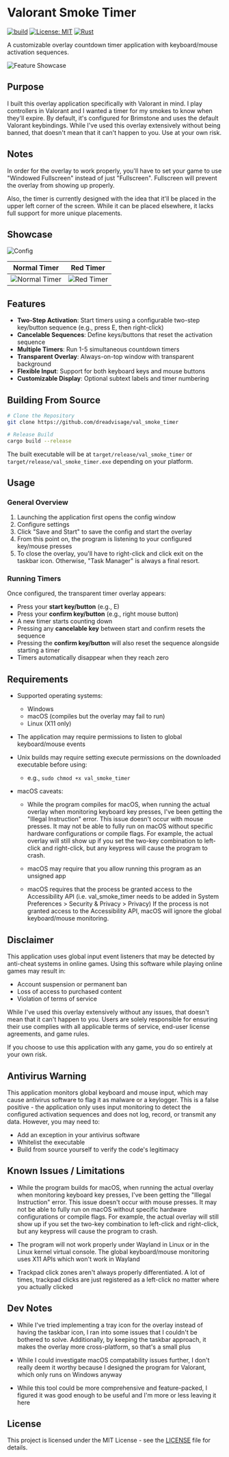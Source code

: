 # Valorant Smoke Timer

[![build](https://github.com/dreadvisage/val_smoke_timer/actions/workflows/rust.yml/badge.svg?branch=main)](https://github.com/dreadvisage/val_smoke_timer/actions/workflows/rust.yml)
[![License: MIT](https://img.shields.io/badge/License-MIT-yellow.svg)](https://opensource.org/licenses/MIT)
[![Rust](https://img.shields.io/badge/Rust-2024-red.svg)](https://www.rust-lang.org/)

A customizable overlay countdown timer application with keyboard/mouse activation sequences.

![Feature Showcase](assets/feature.webp)

## Purpose

I built this overlay application specifically with Valorant in mind. I play controllers in Valorant and I wanted a timer for my smokes to know when they'll expire. By default, it's configured for Brimstone and uses the default Valorant keybindings. While I've used this overlay extensively without being banned, that doesn't mean that it can't happen to you. Use at your own risk.

## Notes

In order for the overlay to work properly, you'll have to set your game to use "Windowed Fullscreen" instead of just "Fullscreen". Fullscreen will prevent the overlay from showing up properly.

Also, the timer is currently designed with the idea that it'll be placed in the upper left corner of the screen. While it can be placed elsewhere, it lacks full support for more unique placements.

## Showcase

![Config](assets/config.png)

Normal Timer           |  Red Timer
:-------------------------:|:-------------------------:
![Normal Timer](assets/timer_normal.png)  |  ![Red Timer](assets/timer_red.png)
## Features

- **Two-Step Activation**: Start timers using a configurable two-step key/button sequence (e.g., press E, then right-click)
- **Cancelable Sequences**: Define keys/buttons that reset the activation sequence
- **Multiple Timers**: Run 1-5 simultaneous countdown timers
- **Transparent Overlay**: Always-on-top window with transparent background
- **Flexible Input**: Support for both keyboard keys and mouse buttons
- **Customizable Display**: Optional subtext labels and timer numbering

## Building From Source

```bash
# Clone the Repository
git clone https://github.com/dreadvisage/val_smoke_timer

# Release Build
cargo build --release
```

The built executable will be at `target/release/val_smoke_timer` or `target/release/val_smoke_timer.exe` depending on your platform.

## Usage

### General Overview

1. Launching the application first opens the config window
2. Configure settings
3. Click "Save and Start" to save the config and start the overlay
4. From this point on, the program is listening to your configured key/mouse presses
5. To close the overlay, you'll have to right-click and click exit on the taskbar icon. Otherwise, "Task Manager" is always a final resort.

### Running Timers

Once configured, the transparent timer overlay appears:
- Press your **start key/button** (e.g., E)
- Press your **confirm key/button** (e.g., right mouse button)
- A new timer starts counting down
- Pressing any **cancelable key** between start and confirm resets the sequence
- Pressing the **confirm key/button** will also reset the sequence alongside starting a timer
- Timers automatically disappear when they reach zero

## Requirements

- Supported operating systems:
    - Windows
    - macOS (compiles but the overlay may fail to run)
    - Linux (X11 only)

- The application may require permissions to listen to global keyboard/mouse events

- Unix builds may require setting execute permissions on the downloaded executable before using:
    - e.g., `sudo chmod +x val_smoke_timer`

- macOS caveats:
    - While the program compiles for macOS, when running the actual overlay when monitoring keyboard key presses, I've been getting the "Illegal Instruction" error. This issue doesn't occur with mouse presses. It may not be able to fully run on macOS without specific hardware configurations or compile flags. For example, the actual overlay will still show up if you set the two-key combination to left-click and right-click, but any keypress will cause the program to crash.

    - macOS may require that you allow running this program as an unsigned app

    - macOS requires that the process be granted access to the Accessibility API (i.e. val_smoke_timer needs to be added in System Preferences > Security & Privacy > Privacy) If the process is not granted access to the Accessibility API, macOS will ignore the global keyboard/mouse monitoring.

## Disclaimer

This application uses global input event listeners that may be detected by anti-cheat systems in online games. Using this software while playing online games may result in:
- Account suspension or permanent ban
- Loss of access to purchased content
- Violation of terms of service

While I've used this overlay extensively without any issues, that doesn't mean that it can't happen to you. Users are solely responsible for ensuring their use complies with all applicable terms of service, end-user license agreements, and game rules.

If you choose to use this application with any game, you do so entirely at your own risk.

## Antivirus Warning

This application monitors global keyboard and mouse input, which may cause antivirus software to flag it as malware or a keylogger. This is a false positive - the application only uses input monitoring to detect the configured activation sequences and does not log, record, or transmit any data. However, you may need to:
- Add an exception in your antivirus software
- Whitelist the executable
- Build from source yourself to verify the code's legitimacy

## Known Issues / Limitations

- While the program builds for macOS, when running the actual overlay when monitoring keyboard key presses, I've been getting the "Illegal Instruction" error. This issue doesn't occur with mouse presses. It may not be able to fully run on macOS without specific hardware configurations or compile flags. For example, the actual overlay will still show up if you set the two-key combination to left-click and right-click, but any keypress will cause the program to crash.

- The program will not work properly under Wayland in Linux or in the Linux kernel virtual console. The global keyboard/mouse monitoring uses X11 APIs which won't work in Wayland

- Trackpad click zones aren't always properly differentiated. A lot of times, trackpad clicks are just registered as a left-click no matter where you actually clicked

## Dev Notes 

- While I've tried implementing a tray icon for the overlay instead of having the taskbar icon, I ran into some issues that I couldn't be bothered to solve. Additionally, by keeping the taskbar approach, it makes the overlay more cross-platform, so that's a small plus

- While I could investigate macOS compatability issues further, I don't really deem it worthy because I designed the program for Valorant, which only runs on Windows anyway

- While this tool could be more comprehensive and feature-packed, I figured it was good enough to be useful and I'm more or less leaving it here

## License

This project is licensed under the MIT License - see the [LICENSE](LICENSE) file for details.
